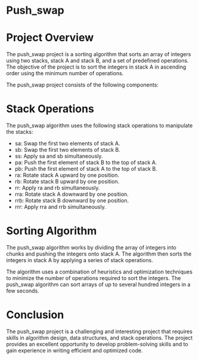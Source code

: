 # Push_swap <br>
# Project Overview <br>
The push_swap project is a sorting algorithm that sorts an array of integers using two stacks, stack A and stack B, and a set of predefined operations. The objective of the project is to sort the integers in stack A in ascending order using the minimum number of operations. <br>

The push_swap project consists of the following components: <br>

# Stack Operations <br>
The push_swap algorithm uses the following stack operations to manipulate the stacks: <br>

* sa: Swap the first two elements of stack A. <br>
* sb: Swap the first two elements of stack B. <br>
* ss: Apply sa and sb simultaneously. <br>
* pa: Push the first element of stack B to the top of stack A. <br>
* pb: Push the first element of stack A to the top of stack B. <br>
* ra: Rotate stack A upward by one position. <br>
* rb: Rotate stack B upward by one position. <br>
* rr: Apply ra and rb simultaneously. <br>
* rra: Rotate stack A downward by one position. <br>
* rrb: Rotate stack B downward by one position. <br>
* rrr: Apply rra and rrb simultaneously. <br>
# Sorting Algorithm <br>
The push_swap algorithm works by dividing the array of integers into chunks and pushing the integers onto stack A. The algorithm then sorts the integers in stack A by applying a series of stack operations. <br>

The algorithm uses a combination of heuristics and optimization techniques to minimize the number of operations required to sort the integers. The push_swap algorithm can sort arrays of up to several hundred integers in a few seconds. <br>

# Conclusion <br>
The push_swap project is a challenging and interesting project that requires skills in algorithm design, data structures, and stack operations. The project provides an excellent opportunity to develop problem-solving skills and to gain experience in writing efficient and optimized code. <br>
